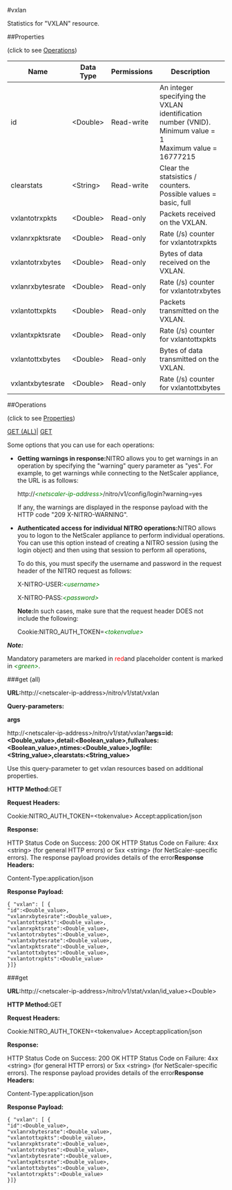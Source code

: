 #vxlan

Statistics for "VXLAN" resource.


##Properties 
<span>(click to see [Operations](#opera))</span>


<table><thead><tr><th>Name</th><th>Data Type</th><th>Permissions</th><th>Description</th></tr></thead><tbody><tr><td>id</td><td>&lt;Double></td><td>Read-write</td><td>An integer specifying the VXLAN identification number (VNID).<br>Minimum value = 1<br>Maximum value = 16777215</td></tr><tr><td>clearstats</td><td>&lt;String></td><td>Read-write</td><td>Clear the statsistics / counters.<br>Possible values = basic, full</td></tr><tr><td>vxlantotrxpkts</td><td>&lt;Double></td><td>Read-only</td><td>Packets received on the VXLAN.</td></tr><tr><td>vxlanrxpktsrate</td><td>&lt;Double></td><td>Read-only</td><td>Rate (/s) counter for vxlantotrxpkts</td></tr><tr><td>vxlantotrxbytes</td><td>&lt;Double></td><td>Read-only</td><td>Bytes of data received on the VXLAN.</td></tr><tr><td>vxlanrxbytesrate</td><td>&lt;Double></td><td>Read-only</td><td>Rate (/s) counter for vxlantotrxbytes</td></tr><tr><td>vxlantottxpkts</td><td>&lt;Double></td><td>Read-only</td><td>Packets transmitted on the VXLAN.</td></tr><tr><td>vxlantxpktsrate</td><td>&lt;Double></td><td>Read-only</td><td>Rate (/s) counter for vxlantottxpkts</td></tr><tr><td>vxlantottxbytes</td><td>&lt;Double></td><td>Read-only</td><td>Bytes of data transmitted on the VXLAN.</td></tr><tr><td>vxlantxbytesrate</td><td>&lt;Double></td><td>Read-only</td><td>Rate (/s) counter for vxlantottxbytes</td></tr></tbody></table>
##Operations 
<span>(click to see [Properties](#prope))</span>


[GET (ALL)](#ge)| [GET]()


Some options that you can use for each operations:
<ul><li><p><b>Getting warnings in response:</b>NITRO allows you to get warnings in an operation by specifying the "warning" query parameter as "yes". For example, to get warnings while connecting to the NetScaler appliance, the URL is as follows:</p><p>http://<span style="color:green;font-style:italic;">&lt;netscaler-ip-address&gt;</span>/nitro/v1/config/login?warning=yes</p><p>If any, the warnings are displayed in the response payload with the HTTP code "209 X-NITRO-WARNING".</p></li><li><p><b>Authenticated access for individual NITRO operations:</b>NITRO allows you to logon to the NetScaler appliance to perform individual operations. You can use this option instead of creating a NITRO session (using the login object) and then using that session to perform all operations,</p><p>To do this, you must specify the username and password in the request header of the NITRO request as follows:</p><p>X-NITRO-USER:<span style="color:green;font-style:italic;">&lt;username&gt;</span></p><p>X-NITRO-PASS:<span style="color:green;font-style:italic;">&lt;password&gt;</span></p><p><b>Note:</b>In such cases, make sure that the request header DOES not include the following:</p><p>Cookie:NITRO_AUTH_TOKEN=<span style="color:green;font-style:italic;">&lt;tokenvalue&gt;</span></p></li></ul>



***Note:*** 
Mandatory parameters are marked in <span style="color:#FF0000;">red</span>and placeholder content is marked in <span style="color:green;font-style:italic">&lt;green&gt;</span>.

###get (all)



<b>URL:</b>http://&lt;netscaler-ip-address&gt;/nitro/v1/stat/vxlan
<b>Query-parameters:</b>
<b>args</b>
http://&lt;netscaler-ip-address&gt;/nitro/v1/stat/vxlan?<b>args=id:&lt;Double_value&gt;,detail:&lt;Boolean_value&gt;,fullvalues:&lt;Boolean_value&gt;,ntimes:&lt;Double_value&gt;,logfile:&lt;String_value&gt;,clearstats:&lt;String_value&gt;</b>
Use this query-parameter to get vxlan resources based on additional properties.



<b>HTTP Method:</b>GET
<b>Request Headers:</b>

Cookie:NITRO_AUTH_TOKEN=&lt;tokenvalue&gt;Accept:application/json

<b>Response:</b>
HTTP Status Code on Success: 200 OKHTTP Status Code on Failure: 4xx &lt;string&gt; (for general HTTP errors) or 5xx &lt;string&gt; (for NetScaler-specific errors). The response payload provides details of the error<b>Response Headers:</b>

Content-Type:application/json

<b>Response Payload: </b>```{ "vxlan": [ {"id":<Double_value>,"vxlanrxbytesrate":<Double_value>,"vxlantottxpkts":<Double_value>,"vxlanrxpktsrate":<Double_value>,"vxlantotrxbytes":<Double_value>,"vxlantxbytesrate":<Double_value>,"vxlantxpktsrate":<Double_value>,"vxlantottxbytes":<Double_value>,"vxlantotrxpkts":<Double_value>}]}```



###get



<b>URL:</b>http://&lt;netscaler-ip-address&gt;/nitro/v1/stat/vxlan/id_value&gt;&lt;Double&gt;
<b>HTTP Method:</b>GET
<b>Request Headers:</b>

Cookie:NITRO_AUTH_TOKEN=&lt;tokenvalue&gt;Accept:application/json

<b>Response:</b>
HTTP Status Code on Success: 200 OKHTTP Status Code on Failure: 4xx &lt;string&gt; (for general HTTP errors) or 5xx &lt;string&gt; (for NetScaler-specific errors). The response payload provides details of the error<b>Response Headers:</b>

Content-Type:application/json

<b>Response Payload: </b>```{ "vxlan": [ {"id":<Double_value>,"vxlanrxbytesrate":<Double_value>,"vxlantottxpkts":<Double_value>,"vxlanrxpktsrate":<Double_value>,"vxlantotrxbytes":<Double_value>,"vxlantxbytesrate":<Double_value>,"vxlantxpktsrate":<Double_value>,"vxlantottxbytes":<Double_value>,"vxlantotrxpkts":<Double_value>}]}```



